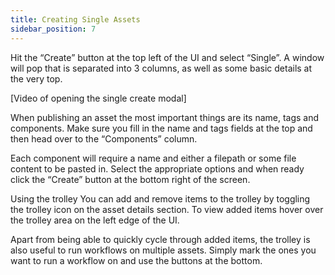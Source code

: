 ```yaml
---
title: Creating Single Assets
sidebar_position: 7
---
```


Hit the “Create” button at the top left of the UI and select “Single”. A window will pop that is separated into 3 columns, as well as some basic details at the very top.

[Video of opening the single create modal]

When publishing an asset the most important things are its name, tags and components. Make sure you fill in the name and tags fields at the top and then head over to the “Components” column.

Each component will require a name and either a filepath or some file content to be pasted in. Select the appropriate options and when ready click the “Create” button at the bottom right of the screen.

Using the trolley
You can add and remove items to the trolley by toggling the trolley icon on the asset details section. To view added items hover over the trolley area on the left edge of the UI.

Apart from being able to quickly cycle through added items, the trolley is also useful to run workflows on multiple assets. Simply mark the ones you want to run a workflow on and use the buttons at the bottom.
